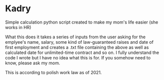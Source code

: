 # Kadry
Simple calculation python script created to make my mom's life easier (she works in HR)

What this does it takes a series of inputs from the user asking for the emplyee's name, salary, some kind of law-guaranteed raises and date of first employment
and creates a .txt file containing the above as well as calculated date for unlimited-time contract and so on. I fully understand the code I wrote but I have no idea what this is for. If you somehow need to know, please ask my mom.

This is according to polish work law as of 2021.
